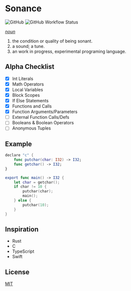 # Sonance

![GitHub](https://img.shields.io/github/license/Jdender/sonancelang)
![GitHub Workflow Status](https://img.shields.io/github/workflow/status/Jdender/sonancelang/Continuous%20integration)

[_noun_](https://www.dictionary.com/browse/sonance)

1. the condition or quality of being sonant.
2. a sound; a tune.
3. an work in progress, experimental programing language.

## Alpha Checklist

- [x] Int Literals
- [x] Math Operators
- [x] Local Variables
- [x] Block Scopes
- [x] If Else Statements
- [x] Functions and Calls
- [x] Function Arguments/Parameters
- [ ] External Function Calls/Defs
- [ ] Booleans & Boolean Operators
- [ ] Anonymous Tuples

## Example

```swift
declare "c" {
    func putchar(char: I32) -> I32;
    func getchar() -> I32;
}

export func main() -> I32 {
    let char = getchar();
    if char != 10 {
        putchar(char);
        main();
    } else {
        putchar(10);
    }
}
```

## Inspiration

- Rust
- C
- TypeScript
- Swift

## License

[MIT](https://choosealicense.com/licenses/mit/)
